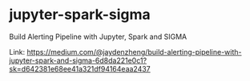 # jupyter-spark-sigma

Build Alerting Pipeline with Jupyter, Spark and SIGMA

Link: https://medium.com/@jaydenzheng/build-alerting-pipeline-with-jupyter-spark-and-sigma-6d8da221e0c1?sk=d642381e68ee41a321df94164eaa2437
